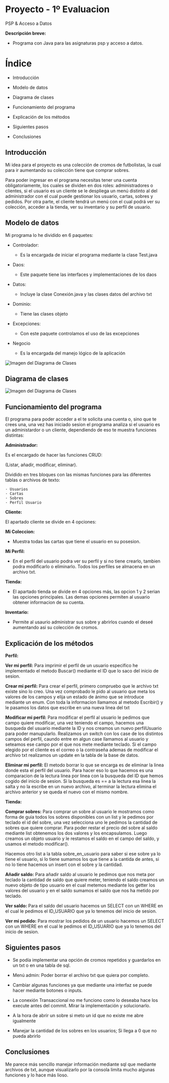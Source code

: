 # Proyecto - 1º Evaluacion

PSP &amp; Acceso a Datos

**Descripción breve:**

- Programa con Java para las asignaturas psp y acceso a datos.

# Índice

- Introducción

- Modelo de datos

- Diagrama de clases

- Funcionamiento del programa

- Explicación de los métodos

- Siguientes pasos

- Conclusiones


## Introducción

Mi idea para el proyecto es una colección de cromos de futbolistas, la cual para ir aumentando su colección tiene que comprar sobres.

Para poder ingresar en el programa necesitas tener una cuenta obligatoriamente, los cuales se dividen en dos roles: administradores o clientes, si el usuario es un cliente se le despliega un menú distinto al del administrador con el cual puede gestionar los usuario, cartas, sobres y pedidos. Por otra parte, el cliente tendrá un menú con el cual podrá ver su colección, acceder a la tienda, ver su inventario y su perfil de usuario.

## Modelo de datos

Mi programa lo he dividido en 6 paquetes:

- Controlador:
  - Es la encargada de iniciar el programa mediante la clase Test.java

- Daos:
  - Este paquete tiene las interfaces y implementaciones de los daos

- Datos:
  - Incluye la clase Conexión.java y las clases datos del archivo txt

- Dominio:
  - Tiene las clases objeto

- Excepciones:
  - Con este paquete controlamos el uso de las excepciones

- Negocio
  - Es la encargada del manejo lógico de la aplicación

![Imagen del Diagrama de Clases](https://raw.githubusercontent.com/IgnacioPerez12/Proyecto_1Evaluacion_Cromos/master/recursos/paquetes.png)

## Diagrama de clases

![Imagen del Diagrama de Clases](https://raw.githubusercontent.com/IgnacioPerez12/Proyecto_1Evaluacion_Cromos/master/recursos/Diagrama_Clases.png)


## Funcionamiento del programa

El programa para poder acceder a el te solicita una cuenta o, sino que te crees una, una vez has iniciado sesion el programa analiza si el usuario es un administardor o un cliente, dependiendo de eso te muestra funciones distintas:


**Administrador:**

Es el encargado de hacer las funciones CRUD:

(Listar, añadir, modificar, eliminar).

Dividido en tres bloques con las mismas funciones para las diferentes tablas o archivos de texto:

    · Usuarios
    · Cartas
    · Sobres
    · Perfil Usuario


**Cliente:**

El apartado cliente se divide en 4 opciones:

**Mi Coleccion:**
- Muestra todas las cartas que tiene el usuario en su posesion.

**Mi Perfil:**
- En el perfil del usuario podra ver su perfil y si no tiene crearlo, tambien podra modificarlo o eliminarlo. Todos los perfiles se almacena en un archivo txt.

**Tienda:**
- El apartado tienda se divide en 4 opciones más, las opcion 1 y 2 serian las opciones principales. Las demas opciones permiten al usuario obtener informacion de su cuenta.

**Inventario:**
- Permite al usaurio administrar sus sobre y abrirlos cuando el deseé aumentando asi su colección de cromos.



## Explicación de los métodos

**Perfil:**

**Ver mi perfil:** Para imprimir el perfil de un usuario especifico he implementado el metodo Buscar() mediante el ID que lo saco del inicio de sesion.

**Crear mi perfil:** Para crear el perfil, primero compruebo que le archivo txt existe sino lo creo. Una vez comprobado le pido al usuario que meta los valores de los campos y elija un estado de ánimo que se introduce mediante un enum. Con toda la informacion llamamos al metodo Escribir() y le pasamos los datos que escribe en una nueva linea del txt

**Modificar mi perfil:** Para modificar el perfil al usuario le pedimos que campo quiere modificar, una vez teniendo el campo, hacemos una busqueda del usuario mediante la ID y nos creamos un nuevo perfilUsuario para poder manupularlo.
Realizamos un switch con los case de los distintos campos del perfil, caundo entre en algun case llamamos al usuario y seteamos ese campo por el que nos mete mediante teclado.
Si el campo elegido por el cliente es el correo o la contraseña ademas de modificar el archivo txt realizamos un update en la tabla de la base de datos.

**Eliminar mi perfil:** El metodo borrar lo que se encarga es de eliminar la linea donde esta el perfil del usuario. Para hacer eso lo que hacemos es una comparacion de la lectura linea por linea con la busqueda del ID que hemos cogido del inicio de sesion.
Si la busqueda es == a la lectura esa linea la salta y no la escribe en un nuevo archivo, al terminar la lectura elimina el archivo anterior y se queda el nuevo con el mismo nombre.

**Tienda:**

**Comprar sobres:** Para comprar un sobre al usuario le mostramos como forma de guia todos los sobres disponibles con un list y le pedimos por teclado el id del sobre, una vez selecciona uno le pedimos la cantidad de sobres que quiere comprar.
Para poder restar el precio del sobre al saldo mediante list obtenemos los dos valores y los encapsulamos. Luego creamos un objeto usuario y le restamos el saldo en el campo del saldo, y usamos el metodo modificar().

Hacemos otro list a la tabla sobre\_en\_usuario para saber si ese sobre ya lo tiene el usuario, si lo tiene sumamos los que tiene a la cantida de antes, si no lo tiene hacemos un insert con el sobre y la cantidad.

**Añadir saldo:** Para añadir saldo al usuario le pedimos que nos meta por teclado la cantidad de saldo que quiere meter, teniendo el saldo creamos un nuevo objeto de tipo usuario en el cual metemos mediante los getter los valores del usuario y en el saldo sumamos el saldo que nos ha metido por teclado.

**Ver saldo:** Para el saldo del usuario hacemos un SELECT con un WHERE en el cual le pedimos el ID\_USUARIO que ya lo tenemos del inicio de sesion.

**Ver mi pedido:** Para mostrar los pedidos de un usuario hacemos un SELECT con un WHERE en el cual le pedimos el ID\_USUARIO que ya lo tenemos del inicio de sesion.

## Siguientes pasos

- Se podía implementar una opción de cromos repetidos y guardarlos en un txt o en una tabla de sql.

- Menú admin: Poder borrar el archivo txt que quiera por completo.

- Cambiar algunas funciones ya que mediante una interfaz se puede hacer mediante botones o inputs.

- La conexión Transaccional no me funciono como lo deseaba hace los execute antes del commit. Mirar la implementación y solucionarlo.

- A la hora de abrir un sobre si meto un id que no existe me abre igualmente

- Manejar la cantidad de los sobres en los usuarios; Si llega a 0 que no pueda abrirlo

## Conclusiones

Me parece más sencillo manejar información mediante sql que mediante archivos de txt, aunque visualizarlo por la consola limita mucho algunas funciones y lo hace más lioso.


